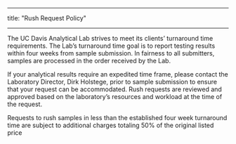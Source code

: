 ﻿---

title: "Rush Request Policy"

---
<div class="col">
  <p>The UC Davis Analytical Lab strives to meet its clients’ turnaround time requirements. The Lab’s turnaround time goal is to report testing results within four weeks from sample submission. In fairness to all submitters, samples are processed in the order received by the Lab.</p>

  <p>If your analytical results require an expedited time frame, please contact the Laboratory Director, Dirk Holstege, prior to sample submission to ensure that your request can be accommodated. Rush requests are reviewed and approved based on the laboratory’s resources and workload at the time of the request. </p>

<p>Requests to rush samples in less than the established four week turnaround time are subject to additional charges totaling 50% of the original listed price</p>

</div>
